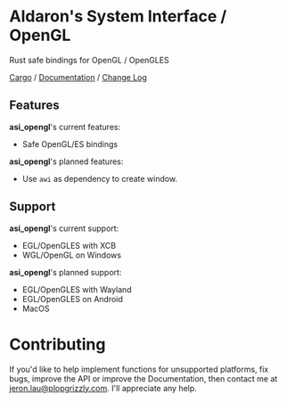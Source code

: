 # Aldaron's System Interface / OpenGL

Rust safe bindings for OpenGL / OpenGLES

[Cargo](https://crates.io/crates/asi_opengl) /
[Documentation](https://docs.rs/asi_opengl) /
[Change Log](http://plopgrizzly.com/asi_opengl/changelog.html)

## Features
**asi_opengl**'s current features:
* Safe OpenGL/ES bindings

**asi_opengl**'s planned features:
* Use `awi` as dependency to create window.

## Support
**asi_opengl**'s current support:
* EGL/OpenGLES with XCB
* WGL/OpenGL on Windows

**asi_opengl**'s planned support:
* EGL/OpenGLES with Wayland
* EGL/OpenGLES on Android
* MacOS

# Contributing
If you'd like to help implement functions for unsupported platforms, fix bugs,
improve the API or improve the Documentation, then contact me at
jeron.lau@plopgrizzly.com. I'll appreciate any help.
